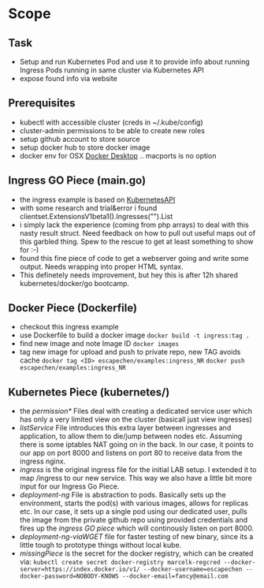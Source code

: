 # Scope
## Task
* Setup and run Kubernetes Pod and use it to provide info about running Ingress Pods running in same cluster via Kubernetes API
* expose found info via website
## Prerequisites
* kubectl with accessible cluster (creds in ~/.kube/config)
* cluster-admin permissions to be able to create new roles
* setup github account to store source
* setup docker hub to store docker image
* docker env for OSX [Docker Desktop](https://hub.docker.com/editions/community/docker-ce-desktop-mac) .. macports is no option

## Ingress GO Piece (main.go)
* the ingress example is based on [KubernetesAPI](https://github.com/kubernetes/client-go/tree/master/examples/in-cluster-client-configuration)
* with some research and trial&error i found clientset.ExtensionsV1beta1().Ingresses("").List
* i simply lack the experience (coming from php arrays) to deal with this nasty result struct. Need feedback on how to pull out useful maps out of this garbled thing. Spew to the rescue to get at least something to show for :-)
* found this fine piece of code to get a webserver going and write some output. Needs wrapping into proper HTML syntax.
* This definetely needs improvement, but hey this is after 12h shared kubernetes/docker/go bootcamp. 
## Docker Piece (Dockerfile)
* checkout this ingress example
* use Dockerfile to build a docker image
`docker build -t ingress:tag .`
* find new image and note Image ID
`docker images`
* tag new image for upload and push to private repo, new TAG avoids cache
`docker tag <ID> escapechen/examples:ingress_NR`
`docker push escapechen/examples:ingress_NR`
## Kubernetes Piece (kubernetes/)
* the _permission*_ Files deal with creating a dedicated service user which has only a very limited view on the cluster (basicall just view ingresses)
* _listService_ File introduces this extra layer between ingresses and application, to allow them to die/jump between nodes etc. Assuming there is some iptables NAT going on in the back. In our case, it points to our app on port 8000 and listens on port 80 to receive data from the ingress nginx.
* _ingress_ is the original ingress file for the initial LAB setup. I extended it to map /ingress to our new service. This way we also have a little bit more input for our Ingress Go Piece.
* _deployment-ng_ File is abstraction to pods. Basically sets up the environment, starts the pod(s) with various images, allows for replicas etc. In our case, it sets up a single pod using our dedicated user, pulls the image from the private github repo using provided credentials and fires up the _ingress GO piece_ which will continously listen on port 8000.
* _deployment-ng-viaWGET_ file for faster testing of new binary, since its a little tough to prototype things without local kube.
* _missingPiece_ is the secret for the docker registry, which can be created via:
`kubectl create secret docker-registry marcelk-regcred --docker-server=https://index.docker.io/v1/ --docker-username=escapechen --docker-password=NOBODY-KNOWS --docker-email=fancy@email.com`

